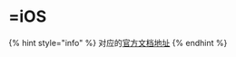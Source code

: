 # =iOS

{% hint style="info" %}
对应的[官方文档地址](https://contributing.bitwarden.com/getting-started/mobile/ios/)
{% endhint %}
